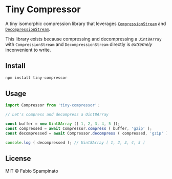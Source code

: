# Tiny Compressor

A tiny isomorphic compression library that leverages [`CompressionStream`](https://developer.mozilla.org/en-US/docs/Web/API/CompressionStream) and [`DecompressionStream`](https://developer.mozilla.org/en-US/docs/Web/API/DecompressionStream).

This library exists because compressing and decompressing a `Uint8Array` with `CompressionStream` and `DecompressionStream` directly is _extremely_ inconvenient to write.

## Install

```sh
npm install tiny-compressor
```

## Usage

```ts
import Compressor from 'tiny-compressor';

// Let's compress and decompress a Uint8Array

const buffer = new Uint8Array ([ 1, 2, 3, 4, 5 ]);
const compressed = await Compressor.compress ( buffer, 'gzip' );
const decompressed = await Compressor.decompress ( compressed, 'gzip' );

console.log ( decompressed ); // Uint8Array [ 1, 2, 3, 4, 5 ]
```

## License

MIT © Fabio Spampinato
